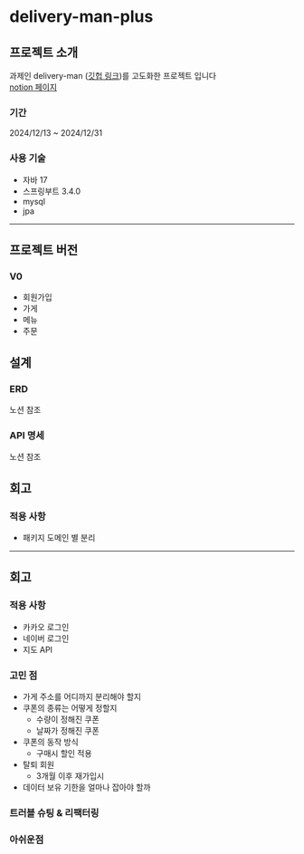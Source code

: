 # delivery-man-plus
## 프로젝트 소개
과제인 delivery-man ([깃헙 링크](https://github.com/golden-teeth/delivery-man))를 고도화한 프로젝트 입니다<br>
[notion 페이지](https://chambray-gallimimus-266.notion.site/15b18bbcc35e8073abccceef55ad4d73?pvs=4)
### 기간
2024/12/13 ~ 2024/12/31

### 사용 기술
- 자바 17
- 스프링부트 3.4.0
- mysql
- jpa

---
## 프로젝트 버전
### V0
- 회원가입
- 가게
- 메뉴
- 주문
## 설계
### ERD
노션 참조
### API 명세
노션 참조


## 회고
### 적용 사항
- 패키지 도메인 별 분리

---
## 회고
### 적용 사항
- 카카오 로그인
- 네이버 로그인
- 지도 API

### 고민 점
- 가게 주소를 어디까지 분리해야 할지
- 쿠폰의 종류는 어떻게 정할지
  - 수량이 정해진 쿠폰
  - 날짜가 정해진 쿠폰
- 쿠폰의 동작 방식
  - 구매시 할인 적용
- 탈퇴 회원
  - 3개월 이후 재가입시 
- 데이터 보유 기한을 얼마나 잡아야 할까


### 트러블 슈팅 & 리팩터링


### 아쉬운점
